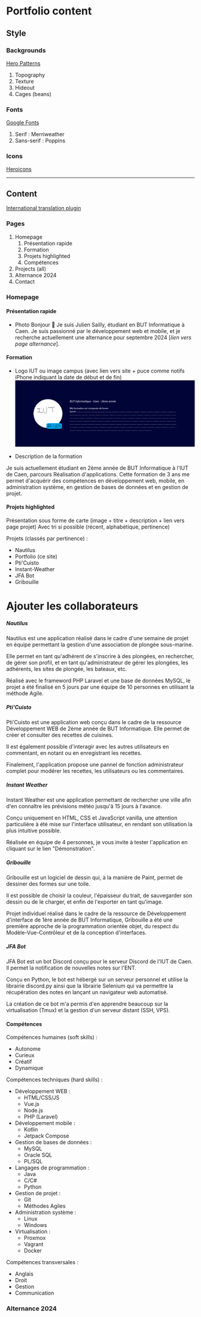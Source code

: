# Portfolio content

## Style

### Backgrounds
[Hero Patterns](https://heropatterns.com)

1. Topography
2. Texture
3. Hideout
4. Cages (beans)

### Fonts
[Google Fonts](https://fonts.google.com)

1. Serif : Merriweather
2. Sans-serif : Poppins

### Icons
[Heroicons](https://heroicons.com)

---

## Content

[International translation plugin](https://vue-i18n.intlify.dev/)

### Pages

1. Homepage
   1. Présentation rapide
   2. Formation
   3. Projets highlighted
   4. Compétences
2. Projects (all)
3. Alternance 2024
4. Contact

### Homepage
#### Présentation rapide

- Photo
Bonjour 👋
Je suis Julien Sailly, étudiant en BUT Informatique à Caen. Je suis passionné par le développement web et mobile, et je recherche actuellement une alternance pour septembre 2024 [_lien vers page alternance_].

#### Formation

- Logo IUT ou image campus (avec lien vers site + puce comme notifs iPhone indiquant la date de début et de fin)
![alt text](image.png)

- Description de la formation

Je suis actuellement étudiant en 2ème année de BUT Informatique à l'IUT de Caen, parcours Réalisation d'applications. Cette formation de 3 ans me permet d'acquérir des compétences en développement web, mobile, en administration système, en gestion de bases de données et en gestion de projet.

#### Projets highlighted

Présentation sous forme de carte (image + titre + description + lien vers page projet)
Avec tri si possible (récent, alphabétique, pertinence)

Projets (classés par pertinence) :
- Nautilus
- Portfolio (ce site)
- Pti'Cuisto
- Instant-Weather
- JFA Bot
- Gribouille

# Ajouter les collaborateurs

##### Nautilus

Nautilus est une application réalisé dans le cadre d'une semaine de projet en équipe permettant la gestion d'une association de plongée sous-marine.

Elle permet en tant qu'adhérent de s'inscrire à des plongées, en rechercher, de gérer son profil, et en tant qu'administrateur de gérer les plongées, les adhérents, les sites de plongée, les bateaux, etc.

Réalisé avec le frameword PHP Laravel et une base de données MySQL, le projet a été finalisé en 5 jours par une équipe de 10 personnes en utilisant la méthode Agile.

##### Pti'Cuisto

Pti'Cuisto est une application web conçu dans le cadre de la ressource Développement WEB de 2ème année de BUT Informatique. Elle permet de créer et consulter des recettes de cuisines.

Il est également possible d'interagir avec les autres utilisateurs en commentant, en notant ou en enregistrant les recettes.

Finalement, l'application propose une pannel de fonction administrateur complet pour modérer les recettes, les utilisateurs ou les commentaires.

##### Instant Weather

Instant Weather est une application permettant de rechercher une ville afin d'en connaître les prévisions météo jusqu'à 15 jours à l'avance. 

Conçu uniquement en HTML, CSS et JavaScript vanilla, une attention particulière à été mise sur l'interface utilisateur, en rendant son utilisation la plus intuitive possible.

Réalisée en équipe de 4 personnes, je vous invite à tester l'application en cliquant sur le lien "Démonstration". 

##### Gribouille

Gribouille est un logiciel de dessin qui, à la manière de Paint, permet de dessiner des formes sur une toile. 

Il est possible de choisir la couleur, l'épaisseur du trait, de sauvegarder son dessin ou de le charger, et enfin de l'exporter en tant qu'image.

Projet individuel réalisé dans le cadre de la ressource de Développement d'interface de 1ère année de BUT Informatique, Gribouille a été une première approche de la programmation orientée objet, du respect du Modèle-Vue-Contrôleur et de la conception d'interfaces.

##### JFA Bot

JFA Bot est un bot Discord conçu pour le serveur Discord de l'IUT de Caen. Il permet la notification de nouvelles notes sur l'ENT. 

Conçu en Python, le bot est hébergé sur un serveur personnel et utilise la librairie discord.py ainsi que la librairie Selenium qui va permettre la récupération des notes en lançant un navigateur web automatisé.

La création de ce bot m'a permis d'en apprendre beaucoup sur la virtualisation (Tmux) et la gestion d'un serveur distant (SSH, VPS).

#### Compétences

Compétences humaines (soft skills) :
- Autonome
- Curieux
- Créatif
- Dynamique

Compétences techniques (hard skills) :
- Développement WEB :
   - HTML/CSS/JS
   - Vue.js
   - Node.js
   - PHP (Laravel)
- Développement mobile :
   - Kotlin
   - Jetpack Compose
- Gestion de bases de données :
   - MySQL
   - Oracle SQL
   - PL/SQL
- Langages de programmation :
   - Java
   - C/C#
   - Python
- Gestion de projet :
   - Git
   - Méthodes Agiles
- Administration système :
   - Linux
   - Windows
- Virtualisation :
   - Proxmox
   - Vagrant
   - Docker

Compétences transversales :
- Anglais
- Droit
- Gestion
- Communication

### Alternance 2024

